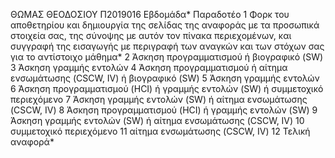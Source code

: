 ΘΩΜΑΣ ΘΕΟΔΟΣΙΟΥ Π2019016
Εβδομάδα*	Παραδοτέο
1	Φορκ του αποθετηρίου και δημιουργία της σελίδας της αναφοράς με τα προσωπικά στοιχεία σας, της σύνοψης με αυτόν τον πίνακα περιεχομένων, και συγγραφή της εισαγωγής με περιγραφή των αναγκών και των στόχων σας για το αντίστοιχο μάθημα*
2	Άσκηση προγραμματισμού ή βιογραφικό (SW)
3	Άσκηση γραμμής εντολών
4	Άσκηση προγραμματισμού ή αίτημα ενσωμάτωσης (CSCW, IV) ή βιογραφικό (SW)
5	Άσκηση γραμμής εντολών
6	Άσκηση προγραμματισμού (HCI) ή γραμμής εντολών (SW) ή συμμετοχικό περιεχόμενο
7	Άσκηση γραμμής εντολών (SW) ή αίτημα ενσωμάτωσης (CSCW, IV)
8	Άσκηση προγραμματισμού (HCI) ή γραμμής εντολών (SW)
9	Άσκηση γραμμής εντολών (SW) ή αίτημα ενσωμάτωσης (CSCW, IV)
10	συμμετοχικό περιεχόμενο
11	αίτημα ενσωμάτωσης (CSCW, IV)
12	Τελική αναφορά*
